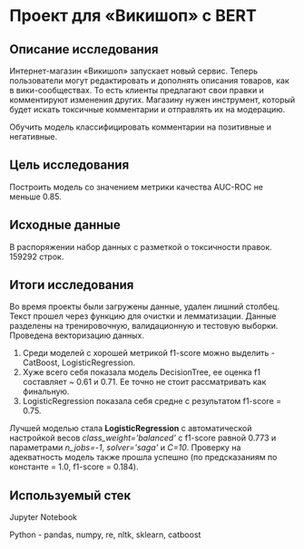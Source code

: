 # Проект для «Викишоп» с BERT

## Описание исследования

Интернет-магазин «Викишоп» запускает новый сервис. Теперь пользователи могут редактировать и дополнять описания товаров, как в вики-сообществах. То есть клиенты предлагают свои правки и комментируют изменения других. Магазину нужен инструмент, который будет искать токсичные комментарии и отправлять их на модерацию.

Обучить модель классифицировать комментарии на позитивные и негативные.

## Цель исследования

Построить модель со значением метрики качества AUC-ROC не меньше 0.85.

## Исходные данные

В распоряжении набор данных с разметкой о токсичности правок. 159292 строк.

## Итоги исследования

Во время проекты были загружены данные, удален лишний столбец. Текст прошел через функцию для очистки и лемматизации. Данные разделены на тренировочную, валидационную и тестовую выборки. Проведена векторизацию данных.

1. Среди моделей с хорошей метрикой f1-score можно выделить - CatBoost, LogisticRegression.
2. Хуже всего себя показала модель DecisionTree, ее оценка f1 составляет ~ 0.61 и 0.71. Ее точно не стоит рассматривать как финальную.
3. LogisticRegression показала себя средне с результатом f1-score = 0.75.

Лучшей моделью стала **LogisticRegression** с автоматической настройкой весов *class_weight='balanced'* с f1-score равной 0.773 и параметрами *n_jobs=-1*, *solver='saga'* и *C=10*. Проверку на адекватность модель также прошла успешно (по предсказаниям по константе = 1.0, f1-score = 0.184).

## Используемый стек

Jupyter Notebook

Python - pandas, numpy, re, nltk, sklearn, catboost
